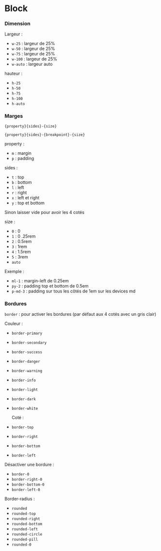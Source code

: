 # Block

### **Dimension**

Largeur :

- `w-25` : largeur de 25%
- `w-50` : largeur de 25%
- `w-75` : largeur de 25%
- `w-100` : largeur de 25%
- `w-auto` : largeur auto

hauteur :

- `h-25`
- `h-50`
- `h-75`
- `h-100`
- `h-auto`

### **Marges**

`{property}{sides}-{size}`

`{property}{sides}-{breakpoint}-{size}`

property :

- `m` : margin
- `p` : padding

sides :

- `t` : top
- `b` : bottom
- `l` : left
- `r` : right
- `x` : left et right
- `y` : top et bottom

Sinon laisser vide pour avoir les 4 cotés

size :

- `0` : 0
- `1` : 0 .25rem
- `2` : 0.5rem
- `3` : 1rem
- `4` : 1.5rem
- `5` : 3rem
- `auto`

Exemple :

- `ml-1` : margin-left de 0.25em
- `py-2` : padding top et bottom de 0.5em
- `p-md-3` : padding sur tous les côtés de 1em sur les devices md

### **Bordures**

`border` : pour activer les bordures (par défaut aux 4 cotés avec un gris clair)

Couleur :

- `border-primary`
- `border-secondary`
- `border-success`
- `border-danger`
- `border-warning`
- `border-info`
- `border-light`
- `border-dark`
- `border-white`

	Coté :

- `border-top`
- `border-right`
- `border-bottom`
- `border-left`

Désactiver une bordure :

- `border-0`
- `border-right-0`
- `border-bottom-0`
- `border-left-0`

Border-radius :

- `rounded`
- `rounded-top`
- `rounded-right`
- `rounded-bottom`
- `rounded-left`
- `rounded-circle`
- `rounded-pill`
- `rounded-0`
